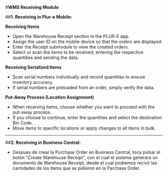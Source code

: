 #**WMS Receiving Module**


##**1. Receiving in Plur-e Mobile:**

**Receiving Items**

   - Open the Warehouse Receipt section in the PLUR-E app.
   - Assign the user ID on the mobile device so that the orders are displayed.
   - Enter the Receipt submodule to view the created orders.
   - Select or scan the items to be received, entering the respective quantities and sending the data.

**Receiving Serialized Items**
   - Scan serial numbers individually and record quantities to ensure inventory accuracy.
   - If serial numbers are preloaded from an order, simply verify the data.

**Put-Away Process (Location Assignment)**
   - When receiving items, choose whether you want to proceed with the put-away process.
   - If you choose to continue, enter the quantities and select the destination Bin Code.
   - Move items to specific locations or apply changes to all items in bulk.

----
##**2. Receiving in Business Central:**

- Despues de crear la Purchase Order en Business Central, toca pulsar el botón "Create Warehouse Receipt", con el cual el sistema generara un documento de Warehouse Receipt, desde el cual podremos recivir las cantidades de los items que se pidieron en la Parchase Order.